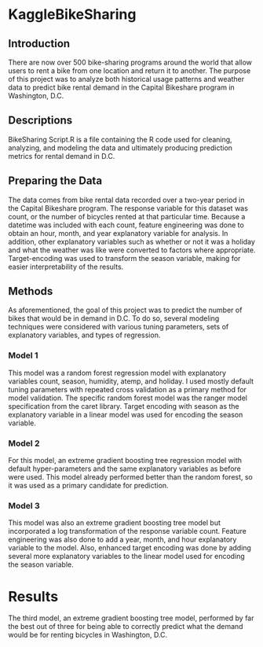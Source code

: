 # KaggleBikeSharing

## Introduction
There are now over 500 bike-sharing programs around the world that allow users to rent a bike from one location and return it to another. The purpose of this project was to analyze both historical usage patterns and weather data to predict bike rental demand in the Capital Bikeshare program in Washington, D.C. 

## Descriptions
BikeSharing Script.R is a file containing the R code used for cleaning, analyzing, and modeling the data and ultimately producing prediction metrics for rental demand in D.C. 

## Preparing the Data
The data comes from bike rental data recorded over a two-year period in the Capital Bikeshare program. The response variable for this dataset was count, or the number of bicycles rented at that particular time. Because a datetime was included with each count, feature engineering was done to obtain an hour, month, and year explanatory variable for analysis. In addition, other explanatory variables such as whether or not it was a holiday and what the weather was like were converted to factors where appropriate. Target-encoding was used to transform the season variable, making for easier interpretability of the results.

## Methods
As aforementioned, the goal of this project was to predict the number of bikes that would be in demand in D.C. To do so, several modeling techniques were considered with various tuning parameters, sets of explanatory variables, and types of regression.

### Model 1
This model was a random forest regression model with explanatory variables count, season, humidity, atemp, and holiday. I used mostly default tuning parameters with repeated cross validation as a primary method for model validation. The specific random forest model was the ranger model specification from the caret library. Target encoding with season as the explanatory variable in a linear model was used for encoding the season variable.

### Model 2
For this model, an extreme gradient boosting tree regression model with default hyper-parameters and the same explanatory variables as before were used. This model already performed better than the random forest, so it was used as a primary candidate for prediction.

### Model 3
This model was also an extreme gradient boosting tree model but incorporated a log transformation of the response variable count. Feature engineering was also done to add a year, month, and hour explanatory variable to the model. Also, enhanced target encoding was done by adding several more explanatory variables to the linear model used for encoding the season variable.

# Results
The third model, an extreme gradient boosting tree model, performed by far the best out of three for being able to correctly predict what the demand would be for renting bicycles in Washington, D.C.
